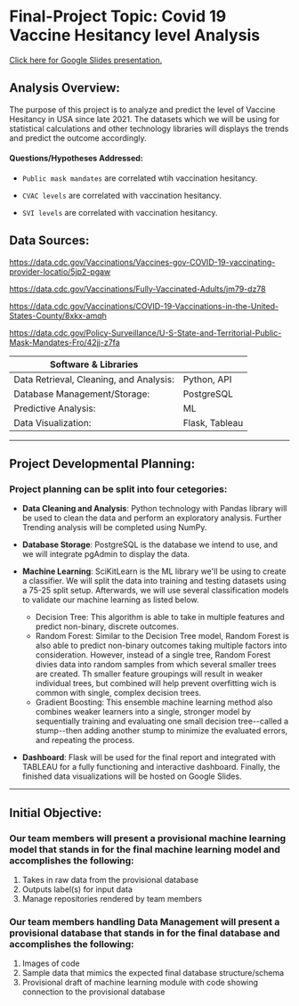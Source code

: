 # Final-Project Topic: Covid 19 Vaccine Hesitancy level Analysis

[Click here for Google Slides presentation.](https://docs.google.com/presentation/d/1D6xlwcnExiZ4DOyUKpyyipajtg6ABQZLEv09FY3mhTE/edit?usp=sharing)

## Analysis Overview:
The purpose of this project is to analyze and predict the level of Vaccine Hesitancy in USA  since late 2021. The datasets which we will be using for statistical calculations and other technology libraries will displays the trends and predict the outcome accordingly.

#### Questions/Hypotheses Addressed:

- `Public mask mandates` are correlated wtih vaccination hesitancy. 

- `CVAC levels` are correlated with vaccination hesitancy.

- `SVI levels` are correlated with vaccination hesitancy.

 
## Data Sources:

https://data.cdc.gov/Vaccinations/Vaccines-gov-COVID-19-vaccinating-provider-locatio/5jp2-pgaw

https://data.cdc.gov/Vaccinations/Fully-Vaccinated-Adults/jm79-dz78

https://data.cdc.gov/Vaccinations/COVID-19-Vaccinations-in-the-United-States-County/8xkx-amqh

https://data.cdc.gov/Policy-Surveillance/U-S-State-and-Territorial-Public-Mask-Mandates-Fro/42jj-z7fa

| Software & Libraries |   |
| --- | --- |
| Data Retrieval, Cleaning, and Analysis:  | Python, API |
| Database Management/Storage:  | PostgreSQL |
| Predictive Analysis:  | ML |
| Data Visualization:  | Flask, Tableau |

***

## Project Developmental Planning:
### Project planning can be split into four cetegories:

- **Data Cleaning and Analysis**: Python technology with Pandas library will be used to clean the data and perform an exploratory analysis. Further Trending analysis will be completed using NumPy.

- **Database Storage**: PostgreSQL is the database we intend to use, and we will integrate pgAdmin to display the data.

- **Machine Learning**: SciKitLearn is the ML library we'll be using to create a classifier. We will split the data into training and testing datasets using a 75-25 split setup.  Afterwards, we will use several classification models to validate our machine learning as listed below.
     - Decision Tree: This algorithm is able to take in multiple features and predict non-binary, discrete outcomes.
     - Random Forest: Similar to the Decision Tree model, Random Forest is also able to predict non-binary outcomes taking multiple factors into consideration. However, instead of a single tree, Random Forest divies data into random samples from which several smaller trees are created. Th smaller feature groupings will result in weaker individual trees, but combined will help prevent overfitting wich is common with single, complex decision trees.
     - Gradient Boosting: This ensemble machine learning method also combines weaker learners into a single, stronger model by sequentially training and evaluating one small decision tree--called a stump--then adding another stump to minimize the evaluated errors, and repeating the process. 

- **Dashboard**:  Flask will be used for the final report and integrated with TABLEAU for a fully functioning and interactive dashboard. Finally, the finished data visualizations will be hosted on Google Slides.

***

## Initial Objective:

### Our team members will present a provisional machine learning model that stands in for the final machine learning model and accomplishes the following:
1. Takes in raw data from the provisional database
2. Outputs label(s) for input data
3. Manage repositories rendered by team members 

### Our team members handling Data Management will present a provisional database that stands in for the final database and accomplishes the following:
1. Images of code 
2. Sample data that mimics the expected final database structure/schema
3. Provisional draft of machine learning module with code showing connection to the provisional database 
